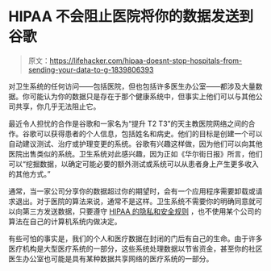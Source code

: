 # HIPAA 不会阻止医院将你的数据发送到谷歌

> 原文：<https://lifehacker.com/hipaa-doesnt-stop-hospitals-from-sending-your-data-to-g-1839806393>

对卫生系统的任何访问——包括医院，但也包括许多医生办公室——都涉及大量数据。你可能认为你的数据只是存在于那个健康系统中，但事实上他们可以与其他公司共享，你几乎无法阻止它。



最近令人担忧的合作是谷歌和一家名为“提升 T2 T3”的天主教医院网络之间的合作。谷歌可以获得患者的个人信息，包括姓名和病史。他们的目标是创建一个可以自动建议测试、治疗或护理变更的系统。谷歌有兴趣这样做，因为他们可以向其他医院出售类似的系统。卫生系统对此感兴趣，因为正如《华尔街日报》所言，他们可以“挖掘数据，以确定可能必要的额外测试或系统可以从患者身上产生更多收入的其他方式。”

通常，当一家公司分享你的数据超过你的期望时，会有一个应用程序需要卸载或请求退出。对于医院的算法来说，通常不是这样。卫生系统不需要你的明确同意就可以向第三方发送数据，只要遵守 [HIPAA 的隐私和安全规则](https://www.hhs.gov/hipaa/for-professionals/security/laws-regulations/index.html) ，也不使用某个公司的算法在自己的计算机系统内做决定。

有些可怕的事实是，我们的个人和医疗数据在封闭的门后有自己的生命。由于许多医疗机构是大型医疗系统的一部分，这些系统处理数据以节省资金，甚至你的社区医生办公室也可能是具有某种数据共享网络的医疗系统的一部分。